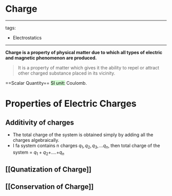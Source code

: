# Charge
---
tags:
- Electrostatics
---
<b>Charge is a property of physical matter due to which all types of electric and magnetic phenomenon are produced.</b>
>It is a property of matter which gives it the ability to repel or attract other charged substance placed in its vicinity.

==Scalar Quantity==
<mark style="background: #BBFABBA6;">SI unit:</mark> Coulomb.

# Properties of Electric Charges
## Additivity of charges
- The total charge of the system is obtained simply by adding all the charges algebraically.
- I fa system contains n charges $q_{1},q_{2},q_{3},...q_n$, then total charge of the system = $q_1+q_2$+....+$q_n$
## [[Qunatization of Charge]]
## [[Conservation of Charge]]

